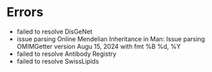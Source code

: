 # Errors

- failed to resolve DisGeNet
- issue parsing Online Mendelian Inheritance in Man: Issue parsing OMIMGetter version Augu 15, 2024 with fmt %B %d, %Y
- failed to resolve Antibody Registry
- failed to resolve SwissLipids